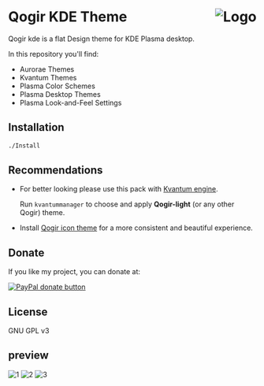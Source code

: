 <img src="https://github.com/vinceliuice/Qogir-kde/blob/master/images/logo.png" alt="Logo" align="right" /> Qogir KDE Theme
======

Qogir kde is a flat Design theme for KDE Plasma desktop.

In this repository you'll find:

- Aurorae Themes
- Kvantum Themes
- Plasma Color Schemes
- Plasma Desktop Themes
- Plasma Look-and-Feel Settings

## Installation

```sh
./Install
```

## Recommendations

- For better looking please use this pack with [Kvantum engine](https://github.com/tsujan/Kvantum/tree/master/Kvantum).

  Run `kvantummanager` to choose and apply **Qogir-light** (or any other Qogir) theme.

- Install [Qogir icon theme](https://github.com/vinceliuice/Qogir-icon-theme) for a more consistent and beautiful experience.

## Donate

If you like my project, you can donate at:

<span class="paypal"><a href="https://www.paypal.me/vinceliuice" title="Donate to this project using Paypal"><img src="https://www.paypalobjects.com/webstatic/mktg/Logo/pp-logo-100px.png" alt="PayPal donate button" /></a></span>

## License

GNU GPL v3

## preview

![1](https://github.com/vinceliuice/Qogir-kde/blob/master/images/preview1.png?raw=true)
![2](https://github.com/vinceliuice/Qogir-kde/blob/master/images/preview2.png?raw=true)
![3](https://github.com/vinceliuice/Qogir-kde/blob/master/images/preview3.png?raw=true)

